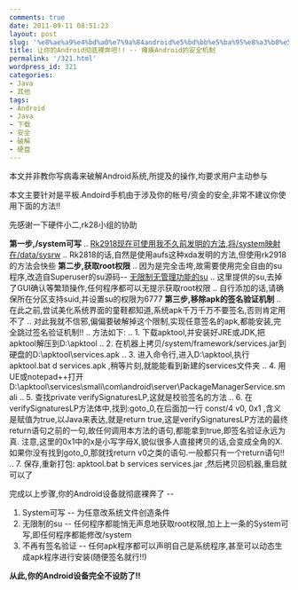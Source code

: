 ```yaml
---
comments: true
date: 2011-09-11 08:51:23
layout: post
slug: '%e8%ae%a9%e4%bd%a0%e7%9a%84android%e5%bd%bb%e5%ba%95%e8%a3%b8%e5%a5%94%e5%90%a7-%e5%87%bb%e5%9e%ae%e5%85%b6%e7%9a%84%e5%ae%89%e5%85%a8%e6%9c%ba%e5%88%b6'
title: 让你的Android彻底裸奔吧!! -- 瘫痪Android的安全机制
permalink: '/321.html'
wordpress_id: 321
categories:
- Java
- 其他
tags:
- Android
- Java
- 下载
- 安全
- 破解
- 硬盘
---
```


本文并非教你写病毒来破解Android系统,所提及的操作,均要求用户主动参与

本文主要针对是平板.Andoird手机由于涉及你的帐号/资金的安全,非常不建议你使用下面的方法!!

先感谢一下硬件小二,rk28小组的协助

**第一步,/system可写**
..  [Rk2918现在可使用我不久前发明的方法,将/system映射在/data/sysrw](http://wendal.net/320.html)
..  Rk2818的话,自然是使用aufs这种xda发明的方法,但使用rk2918的方法会快些
**第二步,获取root权限**
..   因为是完全击垮,故需要使用完全自由的su程序,改造自Superuser的su源码-- [无限制无管理功能的su](https://github.com/wendal/android_su)
..   这里提供的su,去掉了GUI确认等繁琐操作,任何程序都可以无提示获取root权限
..   自行添加的话,请确保所在分区支持suid,并设置su的权限为6777
**第三步,移除apk的签名验证机制**
..  在此之前,尝试美化系统界面的童鞋都知道,系统apk千万千万不要签名,否则肯定用不了
..  对此我就不信邪,偏偏要破解掉这个限制,实现任意签名的apk,都能安装,完全跳过签名验证机制!!
..  方法如下:
..    1. 下载apktool,并安装好JRE或JDK,把apktool解压到D:\apktool
..    2. 在机器上拷贝/system/framework/services.jar到硬盘的D:\apktool\services.apk
..    3. 进入命令行,进入D:\apktool,执行 apktool.bat d services.apk ,稍等片刻,就能能看到新建的services文件夹
..    4. 用UE或notepad++打开D:\apktool\services\smali\com\android\server\PackageManagerService.smali
..    5. 查找private verifySignaturesLP,这就是校验签名的方法
..    6. 在verifySignaturesLP方法体中,找到:goto_0,在后面加一行 const/4 v0, 0x1        ,含义是赋值为true,以Java来表达,就是return true,这是verifySignaturesLP方法的最终return语句之前的一句,故任何调用本方法的语句,都能拿到true,即签名验证永远为真. 注意,这里的0x1中的x是小写字母X,貌似很多人直接拷贝的话,会变成全角的X.如果你没有找到goto_0,那就找return v0之类的语句.一般都只有一个return语句!!
..    7. 保存,重新打包: apktool.bat b services services.jar ,然后拷贝回机器,重启就可以了

完成以上步骤,你的Android设备就彻底裸奔了 -- 
1. System可写 -- 为任意改系统文件创造条件
2. 无限制的su -- 任何程序都能悄无声息地获取root权限,加上上一条的System可写,即任何程序都能修改/system
3. 不再有签名验证 -- 任何apk程序都可以声明自己是系统程序,甚至可以动态生成apk程序进行安装(随便签名就行!!)

**从此,你的Android设备完全不设防了!!**
